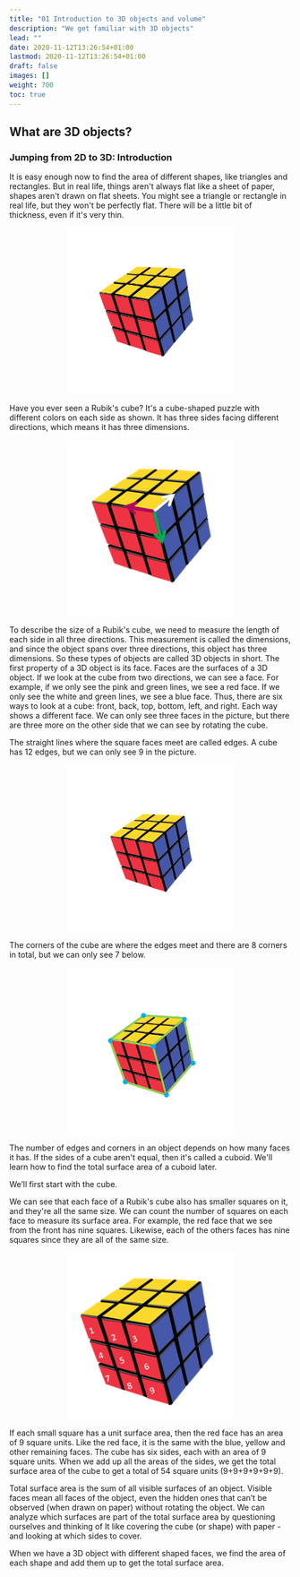 ```yaml
---
title: "01 Introduction to 3D objects and volume"
description: "We get familiar with 3D objects"
lead: ""
date: 2020-11-12T13:26:54+01:00
lastmod: 2020-11-12T13:26:54+01:00
draft: false
images: []
weight: 700
toc: true
---
```

## What are 3D objects?

### Jumping from 2D to 3D: Introduction

It is easy enough now to find the area of different shapes, like triangles and rectangles. But in real life, things aren't always flat like a sheet of paper, shapes aren't drawn on flat sheets. You might see a triangle or rectangle in real life, but they won't be perfectly flat. There will be a little bit of thickness, even if it's very thin. 
                            
<img src="2_1_rubik's_cube.png" width="300" style="display: block; margin: 0 auto;">

Have you ever seen a Rubik's cube? It's a cube-shaped puzzle with different colors on each side as shown. It has three sides facing different directions, which means it has three dimensions. 

<img src="2_2_rubik's_cube_axes.png" width="300" style="display: block; margin: 0 auto;">

To describe the size of a Rubik's cube, we need to measure the length of each side in all three directions. This measurement is called the dimensions, and since the object spans over three directions, this object has three dimensions. So these types of objects are called 3D objects in short. The first property of a 3D object is its face. Faces are the surfaces of a 3D object. If we look at the cube from two directions, we can see a face. For example, if we only see the pink and green lines, we see a red face. If we only see the white and green lines, we see a blue face. Thus, there are six ways to look at a cube: front, back, top, bottom, left, and right. Each way shows a different face. We can only see three faces in the picture, but there are three more on the other side that we can see by rotating the cube.

The straight lines where the square faces meet are called edges. A cube has 12 edges, but we can only see 9 in the picture. 

<img src="2_4_rubik's_cube_edges.gif" width="300" style="display: block; margin: 0 auto;">

The corners of the cube are where the edges meet and there are 8 corners in total, but we can only see 7 below.

<img src="2_5_rubik's_cube_corners.gif" width="300" style="display: block; margin: 0 auto;">

The number of edges and corners in an object depends on how many faces it has. If the sides of a cube aren't equal, then it's called a cuboid. We'll learn how to find the total surface area of a cuboid later.

We’ll first start with the cube. 

We can see that each face of a Rubik's cube also has smaller squares on it, and they're all the same size. We can count the number of squares on each face to measure its surface area. For example, the red face that we see from the front has nine squares. Likewise, each of the others faces has nine squares since they are all of the same size.

<img src="2_3_rubik's_cube_9squares.png" width="300" style="display: block; margin: 0 auto;">

If each small square has a unit surface area, then the red face has an area of 9 square units. Like the red face, it is the same with the blue, yellow and other remaining faces. The cube has six sides, each with an area of 9 square units. When we add up all the areas of the sides, we get the total surface area of the cube to get a total of 54 square units (9+9+9+9+9+9).

Total surface area is the sum of all visible surfaces of an object. Visible faces mean all faces of the object, even the hidden ones that can’t be observed (when drawn on paper) without rotating the object. We can analyze which surfaces are part of the total surface area by questioning ourselves and thinking of It like covering the cube (or shape) with paper -  and looking at which sides to cover.


When we have a 3D object with different shaped faces, we find the area of each shape and add them up to get the total surface area. 
